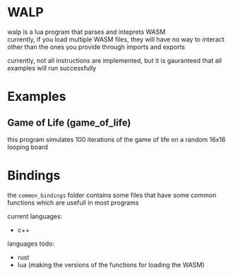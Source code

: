 # WALP
walp is a lua program that parses and inteprets WASM  
currently, if you load multiple WASM files, they will have no way to interact other than the ones you provide through imports and exports

currently, not all instructions are implemented, but it is gauranteed that all examples will run successfully


# Examples

## Game of Life (game_of_life)
this program simulates 100 iterations of the game of life on a random 16x16 looping board


# Bindings
the `common_bindings` folder contains some files that have some common functions which are usefull in most programs

current languages:
 - c++

languages todo:
 - rust
 - lua (making the versions of the functions for loading the WASM)
